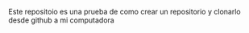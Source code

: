 Este repositoio es una prueba de como crear un repositorio y clonarlo desde github a mi computadora

